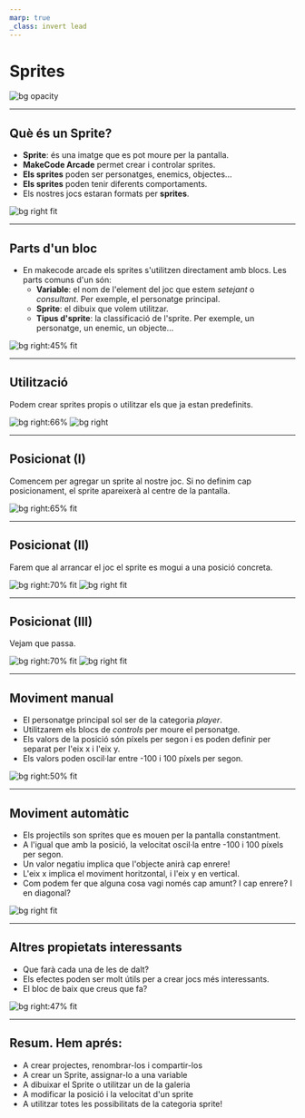 ```yaml
---
marp: true
_class: invert lead
---
```


# Sprites

![bg opacity](../images/sprites.gif)

---

## Què és un Sprite?

- **Sprite**: és una imatge que es pot moure per la pantalla.
- **MakeCode Arcade** permet crear i controlar sprites.
- **Els sprites** poden ser personatges, enemics, objectes...
- **Els sprites** poden tenir diferents comportaments.
- Els nostres jocs estaran formats per **sprites**.

![bg right fit](../images/spritesheet.png)

---

## Parts d'un bloc

- En makecode arcade els sprites s'utilitzen directament amb blocs. Les parts comuns d'un són:
    - **Variable**: el nom de l'element del joc que estem _setejant_ o _consultant_. Per exemple, el personatge principal.
    - **Sprite**: el dibuix que volem utilitzar.
    - **Tipus d'sprite**: la classificació de l'sprite. Per exemple, un personatge, un enemic, un objecte...

![bg right:45% fit](../images/block_parts.png)

---

## Utilització

Podem crear sprites propis o utilitzar els que ja estan predefinits.

![bg right:66%](../images/sprite_editor.png)
![bg right](../images/existing_sprite.png)

---

## Posicionat (I)

Comencem per agregar un sprite al nostre joc. Si no definim cap posicionament, el sprite apareixerà al centre de la pantalla.

![bg right:65% fit](../images/sprite_inicial2.png)

---

## Posicionat (II)

Farem que al arrancar el joc el sprite es mogui a una posició concreta.

![bg right:70% fit](../images/sprite_modificat_esquerra.png)
![bg right fit](../images/sprite_modificat_dreta.png)

---

## Posicionat (III)

Vejam que passa.

![bg right:70% fit](../images/simulador_crt7_esquerra.png)
![bg right fit](../images/simulador_cr7_dreta.png)

---

## Moviment manual

- El personatge principal sol ser de la categoria _player_.
- Utilitzarem els blocs de _controls_ per moure el personatge.
- Els valors de la posició són píxels per segon i es poden definir per separat per l'eix x i l'eix y.
- Els valors poden oscil·lar entre -100 i 100 píxels per segon.

![bg right:50% fit](../images/sprite_mando.png)


---


## Moviment automàtic

- Els projectils son sprites que es mouen per la pantalla constantment.
- A l'igual que amb la posició, la velocitat oscil·la entre -100 i 100 píxels per segon.
- Un valor negatiu implica que l'objecte anirà cap enrere!
- L'eix x implica el moviment horitzontal, i l'eix y en vertical.
- Com podem fer que alguna cosa vagi només cap amunt? I cap enrere? I en diagonal?

![bg right fit](../images/velocity.png)

---

## Altres propietats interessants

- Que farà cada una de les de dalt?
- Els efectes poden ser molt útils per a crear jocs més interessants.
- El bloc de baix que creus que fa?

![bg right:47% fit](../images/propietats_movviment.png)

---

## Resum. Hem aprés:

- A crear projectes, renombrar-los i compartir-los
- A crear un Sprite, assignar-lo a una variable
- A dibuixar el Sprite o utilitzar un de la galeria
- A modificar la posició i la velocitat d'un sprite
- A utilitzar totes les possibilitats de la categoria sprite!